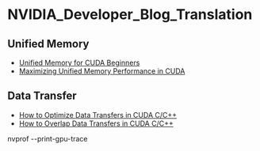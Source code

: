 # NVIDIA_Developer_Blog_Translation

## Unified Memory

* [Unified Memory for CUDA Beginners](https://devblogs.nvidia.com/unified-memory-cuda-beginners)
* [Maximizing Unified Memory Performance in CUDA](https://devblogs.nvidia.com/maximizing-unified-memory-performance-cuda/)

## Data Transfer

* [How to Optimize Data Transfers in CUDA C/C++](https://devblogs.nvidia.com/how-optimize-data-transfers-cuda-cc/)
* [How to Overlap Data Transfers in CUDA C/C++](https://devblogs.nvidia.com/how-overlap-data-transfers-cuda-cc/)



 nvprof --print-gpu-trace